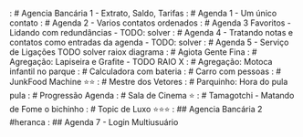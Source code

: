 [](base/007/Readme.md) : # Agencia Bancária 1 - Extrato, Saldo, Tarifas
[](base/014/Readme.md) : # Agenda 1 - Um único contato
[](base/015/Readme.md) : # Agenda 2 - Varios contatos ordenados
[](base/016/Readme.md) : # Agenda 3 Favoritos - Lidando com redundâncias - TODO: solver
[](base/017/Readme.md) : # Agenda 4 - Tratando notas e contatos como entradas da agenda - TODO: solver
[](base/019/Readme.md) : # Agenda 5 - Serviço de Ligações TODO solver raiox diagrama
[](base/008/Readme.md) : # Agiota Gente Fina
[](base/004/Readme.md) : # Agregação: Lapiseira e Grafite - TODO RAIO X
[](base/003/Readme.md) : # Agregação: Motoca infantil no parque
[](base/001/Readme.md) : # Calculadora com bateria
[](base/002/Readme.md) : # Carro com pessoas
[](base/011/Readme.md) : # JunkFood Machine ⭐⭐
[](base/005/Readme.md) : # Mestre dos Vetores
[](base/009/Readme.md) : # Parquinho: Hora do pula pula
[](base/018/Readme.md) : # Progressão Agenda
[](base/010/Readme.md) : # Sala de Cinema ⭐
[](base/006/Readme.md) : # Tamagotchi - Matando de Fome o bichinho
[](base/012/Readme.md) : # Topic de Luxo ⭐⭐⭐
[](base/013/Readme.md) : ## Agencia Bancária 2 #heranca
[](base/020/Readme.md) : ## Agenda 7 - Login Multiusuário
